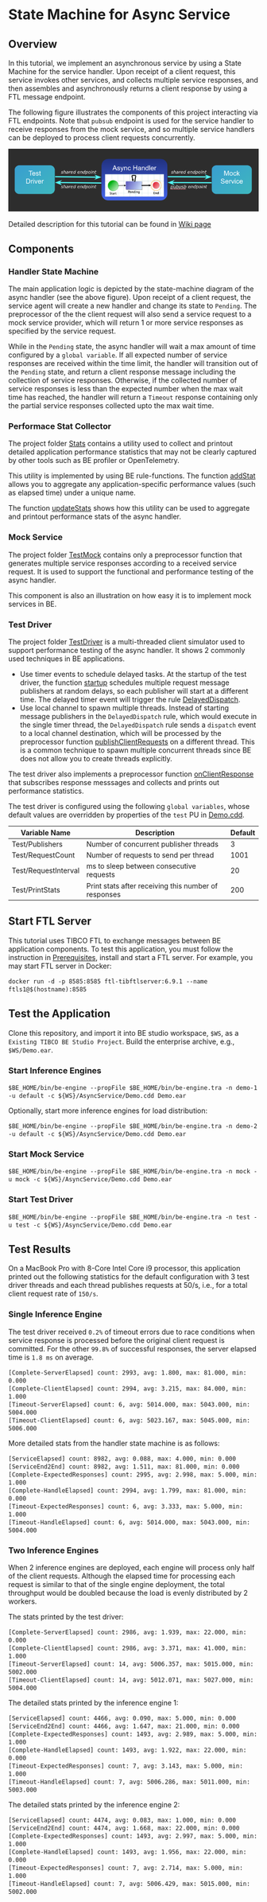# State Machine for Async Service

## Overview

In this tutorial, we implement an asynchronous service by using a State Machine for the service handler.  Upon receipt of a client request, this service invokes other services, and collects multiple service responses, and then assembles and asynchronously returns a client response by using a FTL message endpoint.

The following figure illustrates the components of this project interacting via FTL endpoints.  Note that `pubsub` endpoint is used for the service handler to receive responses from the mock service, and so multiple service handlers can be deployed to process client requests concurrently.

![architecture](images/architecture.png)

Detailed description for this tutorial can be found in [Wiki page](https://github.com/learn-tibco-cep/tutorials/wiki/State-Machine-for-Async-Service)

## Components

### Handler State Machine

The main application logic is depicted by the state-machine diagram of the async handler (see the above figure).  Upon receipt of a client request, the service agent will create a new handler and change its state to `Pending`.  The preprocessor of the the client request will also send a service request to a mock service provider, which will return 1 or more service responses as specified by the service request.

While in the `Pending` state, the async handler will wait a max amount of time configured by a `global variable`.  If all expected number of service responses are received within the time limit, the handler will transition out of the `Pending` state, and return a client response message including the collection of service responses.  Otherwise, if the collected number of service responses is less than the expected number when the max wait time has reached, the handler will return a `Timeout` response containing only the partial service responses collected upto the max wait time.

### Performace Stat Collector

The project folder [Stats](./Stats) contains a utility used to collect and printout detailed application performance statistics that may not be clearly captured by other tools such as BE profiler or OpenTelemetry.

This utility is implemented by using BE rule-functions. The function [addStat](./Stats/addStat.rulefunction) allows you to aggregate any application-specific performance values (such as elapsed time) under a unique name.

The function [updateStats](./RuleFunctions/updateStats.rulefunction) shows how this utility can be used to aggregate and printout performance stats of the async handler.

### Mock Service

The project folder [TestMock](./TestMock) contains only a preprocessor function that generates multiple service responses according to a received service request.  It is used to support the functional and performance testing of the async handler.

This component is also an illustration on how easy it is to implement mock services in BE.

### Test Driver

The project folder [TestDriver](./TestDriver) is a multi-threaded client simulator used to support performance testing of the async handler.  It shows 2 commonly used techniques in BE applications.

* Use timer events to schedule delayed tasks.  At the startup of the test driver, the function [startup](./TestDriver/startup.rulefunction) schedules multiple request message publishers at random delays, so each publisher will start at a different time.  The delayed timer event will trigger the rule [DelayedDispatch](./TestDriver/DelayedDispatch.rule).
* Use local channel to spawn multiple threads.  Instead of starting message publishers in the `DelayedDispatch` rule, which would execute in the single timer thread, the `DelayedDispatch` rule sends a `dispatch` event to a local channel destination, which will be processed by the preprocessor function [publishClientRequests](./TestDriver/publishClientRequests.rulefunction) on a different thread.  This is a common technique to spawn multiple concurrent threads since BE does not allow you to create threads explicitly.

The test driver also implements a preprocessor function [onClientResponse](./TestDriver/onClientResponse.rulefunction) that subscribes response messsages and collects and prints out performance statistics.

The test driver is configured using the following `global variables`, whose default values are overridden by properties of the `test` PU in [Demo.cdd](./Demo.cdd).

|Variable Name|Description|Default|
|---|---|---|
|Test/Publishers|Number of concurrent publisher threads|3|
|Test/RequestCount|Number of requests to send per thread|1001|
|Test/RequestInterval|ms to sleep between consecutive requests|20|
|Test/PrintStats|Print stats after receiving this number of responses|200|

## Start FTL Server

This tutorial uses TIBCO FTL to exchange messages between BE application components.  To test this application, you must follow the instruction in [Prerequisites](https://github.com/learn-tibco-cep/tutorials/wiki/Prerequisites), install and start a FTL server.  For example, you may start FTL server in Docker:

```
docker run -d -p 8585:8585 ftl-tibftlserver:6.9.1 --name ftls1@$(hostname):8585
```

## Test the Application

Clone this repository, and import it into BE studio workspace, `$WS`, as a `Existing TIBCO BE Studio Project`.  Build the enterprise archive, e.g., `$WS/Demo.ear`.

### Start Inference Engines

```
$BE_HOME/bin/be-engine --propFile $BE_HOME/bin/be-engine.tra -n demo-1 -u default -c ${WS}/AsyncService/Demo.cdd Demo.ear
```

Optionally, start more inference engines for load distribution:

```
$BE_HOME/bin/be-engine --propFile $BE_HOME/bin/be-engine.tra -n demo-2 -u default -c ${WS}/AsyncService/Demo.cdd Demo.ear
```

### Start Mock Service

```
$BE_HOME/bin/be-engine --propFile $BE_HOME/bin/be-engine.tra -n mock -u mock -c ${WS}/AsyncService/Demo.cdd Demo.ear
```

### Start Test Driver

```
$BE_HOME/bin/be-engine --propFile $BE_HOME/bin/be-engine.tra -n test -u test -c ${WS}/AsyncService/Demo.cdd Demo.ear
```

## Test Results

On a MacBook Pro with 8-Core Intel Core i9 processor, this application printed out the following statistics for the default configuration with 3 test driver threads and each thread publishes requests at 50/s, i.e., for a total client request rate of `150/s`.

### Single Inference Engine

The test driver received `0.2%` of timeout errors due to race conditions when service response is processed before the original client request is committed.  For the other `99.8%` of successful responses, the server elapsed time is `1.8 ms` on average.

```
[Complete-ServerElapsed] count: 2993, avg: 1.800, max: 81.000, min: 0.000
[Complete-ClientElapsed] count: 2994, avg: 3.215, max: 84.000, min: 1.000
[Timeout-ServerElapsed] count: 6, avg: 5014.000, max: 5043.000, min: 5004.000
[Timeout-ClientElapsed] count: 6, avg: 5023.167, max: 5045.000, min: 5006.000
```

More detailed stats from the handler state machine is as follows:

```
[ServiceElapsed] count: 8982, avg: 0.088, max: 4.000, min: 0.000
[ServiceEnd2End] count: 8982, avg: 1.511, max: 81.000, min: 0.000
[Complete-ExpectedResponses] count: 2995, avg: 2.998, max: 5.000, min: 1.000
[Complete-HandleElapsed] count: 2994, avg: 1.799, max: 81.000, min: 0.000
[Timeout-ExpectedResponses] count: 6, avg: 3.333, max: 5.000, min: 1.000
[Timeout-HandleElapsed] count: 6, avg: 5014.000, max: 5043.000, min: 5004.000
```

### Two Inference Engines

When 2 inference engines are deployed, each engine will process only half of the client requests.  Although the elapsed time for processing each request is similar to that of the single engine deployment, the total throughput would be doubled because the load is evenly distributed by 2 workers.

The stats printed by the test driver:

```
[Complete-ServerElapsed] count: 2986, avg: 1.939, max: 22.000, min: 0.000
[Complete-ClientElapsed] count: 2986, avg: 3.371, max: 41.000, min: 1.000
[Timeout-ServerElapsed] count: 14, avg: 5006.357, max: 5015.000, min: 5002.000
[Timeout-ClientElapsed] count: 14, avg: 5012.071, max: 5027.000, min: 5004.000
```

The detailed stats printed by the inference engine 1:

```
[ServiceElapsed] count: 4466, avg: 0.090, max: 5.000, min: 0.000
[ServiceEnd2End] count: 4466, avg: 1.647, max: 21.000, min: 0.000
[Complete-ExpectedResponses] count: 1493, avg: 2.989, max: 5.000, min: 1.000
[Complete-HandleElapsed] count: 1493, avg: 1.922, max: 22.000, min: 0.000
[Timeout-ExpectedResponses] count: 7, avg: 3.143, max: 5.000, min: 1.000
[Timeout-HandleElapsed] count: 7, avg: 5006.286, max: 5011.000, min: 5003.000
```

The detailed stats printed by the inference engine 2:

```
[ServiceElapsed] count: 4474, avg: 0.083, max: 1.000, min: 0.000
[ServiceEnd2End] count: 4474, avg: 1.668, max: 22.000, min: 0.000
[Complete-ExpectedResponses] count: 1493, avg: 2.997, max: 5.000, min: 1.000
[Complete-HandleElapsed] count: 1493, avg: 1.956, max: 22.000, min: 0.000
[Timeout-ExpectedResponses] count: 7, avg: 2.714, max: 5.000, min: 1.000
[Timeout-HandleElapsed] count: 7, avg: 5006.429, max: 5015.000, min: 5002.000
```
